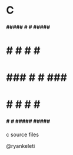 # C

   ####        #####  #  #      #####  #####
  #            #      #  #      #      #
  #            ###    #  #      ###    #####
  #            #      #  #      #          #
   ####        #      #  #####  #####  #####

c source files

@ryankeleti

